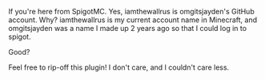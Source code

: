 If you're here from SpigotMC.
Yes, iamthewallrus is omgitsjayden's GitHub account.
Why? iamthewallrus is my current account name in Minecraft, and omgitsjayden was a name I made up 2 years ago so that I could log in to spigot.

Good?

Feel free to rip-off this plugin!
I don't care, and I couldn't care less.

